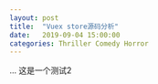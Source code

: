 ```yaml
---
layout: post
title:  "Vuex store源码分析"
date:   2019-09-04 15:00:00
categories: Thriller Comedy Horror
---
```

...
这是一个测试2
